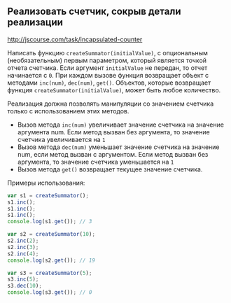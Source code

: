 ## Реализовать счетчик, сокрыв детали реализации
<http://jscourse.com/task/incapsulated-counter>

Написать функцию `createSummator(initialValue)`, с опциональным (необязательным) первым параметром, который является точкой отчета счетчика. Если аргумент `initialValue` не передан, то отчет начинается с `0`. При каждом вызове функция возвращает объект с методами `inc(num)`, `dec(num)`,
`get()`. Объектов, которые возвращает функция `createSummator(initialValue)`, может быть любое количество.

Реализация должна позволять манипуляции со значением счетчика только с использованием этих методов.

 - Вызов метода `inc(num)` увеличивает значение счетчика на значение аргумента num. Если метод вызван без аргумента, то значение счетчика увеличивается на `1`
 - Вызов метода `dec(num)` уменьшает значение счетчика на значение num, если метод вызван с аргументом. Если метод вызван без аргумента, то значение счетчика уменьшается на `1`
 - Вызов метода `get()` возвращает текущее значение счетчика.

Примеры использования:

```js
var s1 = createSummator();
s1.inc();
s1.inc();
s1.inc();
console.log(s1.get()); // 3

var s2 = createSummator(10);
s2.inc(2);
s2.inc(3);
s2.inc(4);
console.log(s2.get()); // 19

var s3 = createSummator(5);
s3.inc(5);
s3.dec(10);
console.log(s3.get()); // 0
```

